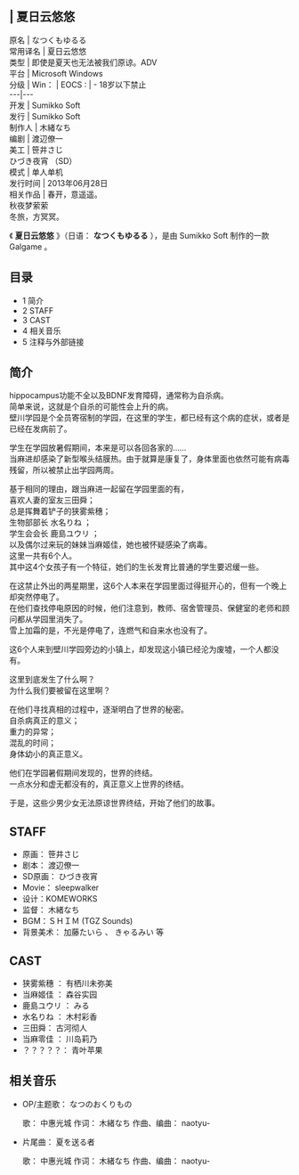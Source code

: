 |  夏日云悠悠  
---  
原名  |  なつくもゆるる   
常用译名  |  夏日云悠悠   
类型  |  即使是夏天也无法被我们原谅。ADV   
平台  |  Microsoft Windows   
分级  |  Win：  |  EOCS  :  |  \- 18岁以下禁止   
---|---  
开发  |  Sumikko Soft   
发行  |  Sumikko Soft   
制作人  |  木緒なち   
编剧  |  渡辺僚一   
美工  |  笹井さじ    
ひづき夜宵  （SD）  
模式  |  单人单机   
发行时间  |  2013年06月28日   
相关作品  |  春开，意遥遥。    
秋夜梦萦萦  
冬旅，方冥冥。  
  
《 **夏日云悠悠** 》（日语：  **なつくもゆるる** ），是由  Sumikko Soft  制作的一款  Galgame  。

##  目录

  * 1  简介 
  * 2  STAFF 
  * 3  CAST 
  * 4  相关音乐 
  * 5  注释与外部链接 

##  简介

hippocampus功能不全以及BDNF发育障碍，通常称为自杀病。  
简单来说，这就是个自杀的可能性会上升的病。  
壁川学园是个全员寄宿制的学园，在这里的学生，都已经有这个病的症状，或者是已经在发病前了。

学生在学园放暑假期间，本来是可以各回各家的……  
当麻进却感染了新型喉头结膜热。由于就算是康复了，身体里面也依然可能有病毒残留，所以被禁止出学园两周。

基于相同的理由，跟当麻进一起留在学园里面的有，  
喜欢人妻的室友三田舜；  
总是挥舞着铲子的狭雾紫穗；  
生物部部长  水名りね  ；  
学生会会长  鹿島ユウリ  ；  
以及偶尔过来玩的妹妹当麻姬佳，她也被怀疑感染了病毒。  
这里一共有6个人。  
其中这4个女孩子有一个特征，她们的生长发育比普通的学生要迟缓一些。

在这禁止外出的两星期里，这6个人本来在学园里面过得挺开心的，但有一个晚上却突然停电了。  
在他们查找停电原因的时候，他们注意到，教师、宿舍管理员、保健室的老师和顾问都从学园里消失了。  
雪上加霜的是，不光是停电了，连燃气和自来水也没有了。

这6个人来到壁川学园旁边的小镇上，却发现这小镇已经沦为废墟，一个人都没有。

这里到底发生了什么啊？  
为什么我们要被留在这里啊？

在他们寻找真相的过程中，逐渐明白了世界的秘密。  
自杀病真正的意义；  
重力的异常；  
混乱的时间；  
身体幼小的真正意义。

他们在学园暑假期间发现的，世界的终结。  
一点水分和虚无都没有的，真正意义上世界的终结。

于是，这些少男少女无法原谅世界终结，开始了他们的故事。

##  STAFF

  * 原画：  笹井さじ 
  * 剧本：  渡辺僚一 
  * SD原画：  ひづき夜宵 
  * Movie：  sleepwalker 
  * 设计：KOMEWORKS 
  * 监督：  木緒なち 
  * BGM：ＳＨＩＭ (TGZ Sounds) 
  * 背景美术：  加藤たいら  、  きゃるみい  等 

##  CAST

  * 狭雾紫穗  ：  有栖川未弥美 
  * 当麻姬佳  ：  森谷实园 
  * 鹿島ユウリ  ：  みる 
  * 水名りね  ：  木村彩香 
  * 三田舜：  古河彻人 
  * 当麻零佳  ：  川岛莉乃 
  * ？？？？？：  青叶苹果 

##  相关音乐

  * OP/主题歌：  なつのおくりもの 

     歌：  中惠光城 
     作词：  木緒なち 
     作曲、编曲：  naotyu- 

  * 片尾曲：  夏を送る者 

     歌：  中惠光城 
     作词：  木緒なち 
     作曲、编曲：  naotyu- 